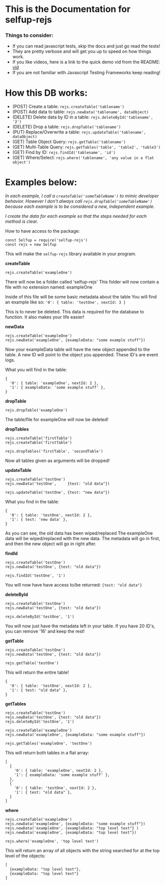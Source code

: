 # This is the Documentation for selfup-rejs

### Things to consider:

* If you can read javascript tests, skip the docs and just go read the tests!
* They are pretty verbose and will get you up to speed on how things work.
* If you like videos, here is a link to the quick demo vid from the README: [vid](https://www.youtube.com/watch?v=dVTePMkw9EE&feature=youtu.be&a)
* If you are not familiar with Javascript Testing Frameworks keep reading!

# How this DB works:

* (POST)   Create a table: `rejs.createTable('tablename')`
* (POST)   Add data to table: `rejs.newData('tablename', dataObject)`
* (DELETE) Delete data by ID in a table: `rejs.deleteById('tablename', '2')`
* (DELETE) Drop a table: `rejs.dropTable('tablename')`
* (PUT)    Replace/Overwrite a table: `rejs.updateTable('tablename', dataObject)`
* (GET)    Table Object Query: `rejs.getTable('tablename')`
* (GET)    Multi-Table Query: `rejs.getTables('table', 'table2', 'table3')`
* (GET)    Find by ID: `rejs.findId('tablename', 'id')`
* (GET)    Where/Select: `rejs.where('tablename', 'any value in a flat object')`

# Examples below:

*In each example, I call a `createTable('someTableName')` to mimic developer behavior. However I don't always call `rejs.dropTable('someTableName')` because each example is to be considered a new, independent example.*

*I create the data for each example so that the steps needed for each method is clear.*

How to have access to the package:

```
const Selfup = require('selfup-rejs')
const rejs = new Selfup
```

This will make the `selfup-rejs` library available in your program.

**createTable**

`rejs.createTable('exampleOne')`

There will now be a folder called 'selfup-rejs'
This folder will now contain a file with no extension named: exampleOne

Inside of this file will be some basic metadata about the table
You will find an example like so: `'0': { table: 'testOne', nextId: 3 }`

This is to never be deleted. This data is required for the database to function.
It also makes your life easier!

**newData**

```
rejs.createTable('exampleOne')
rejs.newData('exampleOne', {exampleData: "some example stuff"})
```

Now your exampleData table will have the new object appended to the table.
A new ID will point to the object you appended. These ID's are event logs.

What you will find in the table:

```
{
  '0': { table: 'exampleOne', nextId: 2 },
  '1': { exampleData: 'some example stuff' },
}
```

**dropTable**

`rejs.dropTable('exampleOne')`

The table/file for exampleOne will now be deleted!

**dropTables**

```
rejs.createTable('firstTable')
rejs.createTable('firstTable')

rejs.dropTables('firstTable', 'secondTable')
```

Now all tables given as arguments will be dropped!

**updateTable**

```
rejs.createTable('testOne')
rejs.newData('testOne',     {test: "old data"})

rejs.updateTable('testOne', {test: "new data"})
```

What you find in the table:

```
{
  '0': { table: 'testOne', nextId: 2 },
  '1': { test: 'new data' },
}
```

As you can see, the old data has been wiped/replaced
The exampleOne data will be wiped/replaced with the new data.
The metadata will go in first, and then the new object will go in right after.

**findId**

```
rejs.createTable('testOne')
rejs.newData('testOne', {test: "old data"})

rejs.findId('testOne', '1')
```

You will now have have access to/be returned: `{test: "old data"}`

**deleteById**

```
rejs.createTable('testOne')
rejs.newData('testOne', {test: "old data"})

rejs.deleteById('testOne', '1')
```

You will now just have the metadata left in your table.
If you have 20 ID's, you can remove '16' and keep the rest!

**getTable**

```
rejs.createTable('testOne')
rejs.newData('testOne', {test: "old data"})

rejs.getTable('testOne')
```

This will return the entire table!

```
{
  '0': { table: 'testOne', nextId: 2 },
  '1': { test: "old data" },
}
```

**getTables**

```
rejs.createTable('testOne')
rejs.newData('testOne', {test: "old data"})
rejs.deleteById('testOne', '1')

rejs.createTable('exampleOne')
rejs.newData('exampleOne', {exampleData: "some example stuff"})

rejs.getTables('exampleOne', 'testOne')
```

This will return both tables in a flat array:

```
[
  {
    '0': { table: 'exampleOne', nextId: 2 },
    '1': { exampleData: 'some example stuff' },
  },
  {
    '0': { table: 'testOne', nextId: 2 },
    '1': { test: "old data" },
  }
]
```

**where**

```
rejs.createTable('exampleOne')
rejs.newData('exampleOne', {exampleData: "some example stuff"})
rejs.newData('exampleOne', {exampleData: "top level text"} )
rejs.newData('exampleOne', {exampleData: "top level text"})

rejs.where('exampleOne', 'top level text')
```

This will return an array of all objects with the string searched for at the top level of the objects:

```
[
  {exampleData: "top level text"},
  {exampleData: "top level text"}
]
```
